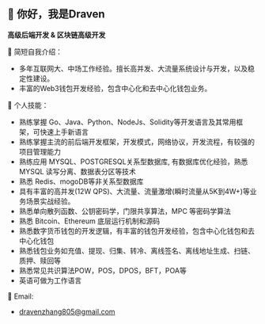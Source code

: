## 👋 你好，我是Draven ##
**高级后端开发 & 区块链高级开发**

🔭 简短自我介绍：  
- 多年互联网大、中场工作经验。擅长高并发、大流量系统设计与开发，以及稳定性建设。
- 丰富的Web3钱包开发经验，包含中心化和去中心化钱包业务。 

🌱 个人技能：  
- 熟练掌握 Go、Java、Python、NodeJs、Solidity等开发语言及其常用框架，可快速上手新语言
- 熟练掌握主流的前后端开发框架，开发模式，网络协议，开发流程，有较强的项目管理能力
- 熟练应用 MYSQL、POSTGRESQL关系型数据库, 有数据库优化经验，熟悉 MYSQL 读写分离、数据表分区等技术
- 熟悉 Redis、mogoDB等非关系型数据库
- 具有丰富的高并发(12W QPS)、大流量、流量激增(瞬时流量从5K到4W+)等业务场景实战经验。
- 熟悉单向散列函数、公钥密码学，门限共享算法，MPC 等密码学算法
- 熟悉 Bitcoin、Ethereum 底层运行机制和源码
- 熟悉数字货币钱包的开发逻辑，有丰富的钱包开发经验，包含中心化钱包和去中心化钱包
- 熟悉钱包业务如充值、提现、归集、转冷、离线签名、离线地址生成、扫链、质押、赎回等
- 熟悉常见共识算法POW，POS，DPOS，BFT，POA等
- 英语可做为工作语言

📧 Email: 
- dravenzhang805@gmail.com

